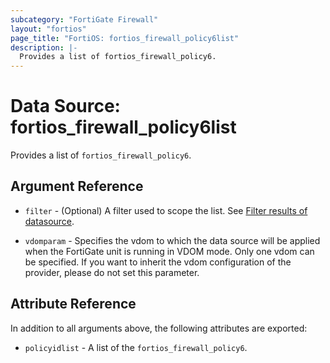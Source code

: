 ```yaml
---
subcategory: "FortiGate Firewall"
layout: "fortios"
page_title: "FortiOS: fortios_firewall_policy6list"
description: |-
  Provides a list of fortios_firewall_policy6.
---
```


# Data Source: fortios_firewall_policy6list
Provides a list of `fortios_firewall_policy6`.

## Argument Reference

* `filter` - (Optional) A filter used to scope the list. See [Filter results of datasource](https://registry.terraform.io/providers/fortinetdev/fortios/latest/docs/guides/fgt_filter).

* `vdomparam` - Specifies the vdom to which the data source will be applied when the FortiGate unit is running in VDOM mode. Only one vdom can be specified. If you want to inherit the vdom configuration of the provider, please do not set this parameter.

## Attribute Reference

In addition to all arguments above, the following attributes are exported:

* `policyidlist` -  A list of the `fortios_firewall_policy6`.
